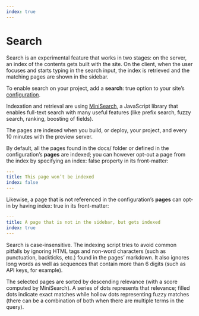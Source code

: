 ```yaml
---
index: true
---
```


# Search

Search is an experimental feature that works in two stages: on the server, an index of the contents gets built with the site. On the client, when the user focuses and starts typing in the search input, the index is retrieved and the matching pages are shown in the sidebar.

To enable search on your project, add a **search**: true option to your site’s [configuration](config).

Indexation and retrieval are using [MiniSearch](https://lucaong.github.io/minisearch/), a JavaScript library that enables full-text search with many useful features (like prefix search, fuzzy search, ranking, boosting of fields).

The pages are indexed when you build, or deploy, your project, and every 10 minutes with the preview server.

By default, all the pages found in the docs/ folder or defined in the configuration’s **pages** are indexed; you can however opt-out a page from the index by specifying an index: false property in its front-matter:

```yaml
---
title: This page won’t be indexed
index: false
---
```

Likewise, a page that is not referenced in the configuration’s **pages** can opt-in by having index: true in its front-matter:

```yaml
---
title: A page that is not in the sidebar, but gets indexed
index: true
---
```

Search is case-insensitive. The indexing script tries to avoid common pitfalls by ignoring HTML tags and non-word characters (such as punctuation, backticks, etc.) found in the pages’ markdown. It also ignores long words as well as sequences that contain more than 6 digits (such as API keys, for example).

The selected pages are sorted by descending relevance (with a score computed by MiniSearch). A series of dots represents that relevance; filled dots indicate exact matches while hollow dots representing fuzzy matches (there can be a combination of both when there are multiple terms in the query).
